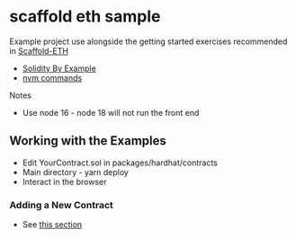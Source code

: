 # scaffold eth sample

Example project use alongside the getting started exercises recommended
in [Scaffold-ETH](https://github.com/scaffold-eth/scaffold-eth#-scaffold-eth)

* [Solidity By Example](https://solidity-by-example.org/)
* [nvm commands](https://gist.github.com/chranderson/b0a02781c232f170db634b40c97ff455)


Notes

* Use node 16 - node 18 will not run the front end

## Working with the Examples

* Edit YourContract.sol in packages/hardhat/contracts
* Main directory - yarn deploy
* Interact in the browser


### Adding a New Contract

* See [this section](https://docs.scaffoldeth.io/scaffold-eth/toolkit/how-tos-and-troubleshooting/adding-a-new-contract)